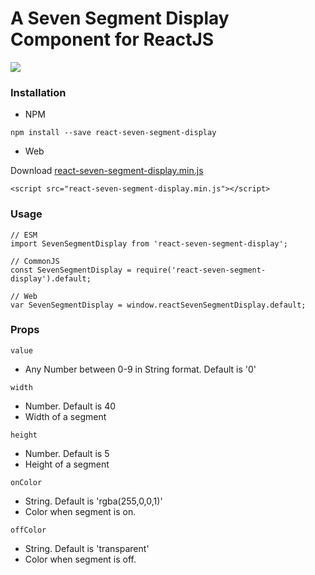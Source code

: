 # A Seven Segment Display Component for ReactJS

<img src="image.png">

### Installation
- NPM
```
npm install --save react-seven-segment-display
```
- Web

Download [react-seven-segment-display.min.js](https://raw.githubusercontent.com/z0h4n/react-seven-segment-display/master/dist/react-seven-segment-display.min.js)
```
<script src="react-seven-segment-display.min.js"></script>
```

### Usage

```
// ESM
import SevenSegmentDisplay from 'react-seven-segment-display';

// CommonJS
const SevenSegmentDisplay = require('react-seven-segment-display').default;

// Web
var SevenSegmentDisplay = window.reactSevenSegmentDisplay.default;
```

### Props

`value`
- Any Number between 0-9 in String format. Default is '0'

`width`
- Number. Default is 40
- Width of a segment
  
`height`
- Number. Default is 5
- Height of a segment
  
`onColor`
- String. Default is 'rgba(255,0,0,1)'
- Color when segment is on.

`offColor`
- String. Default is 'transparent'
- Color when segment is off.
